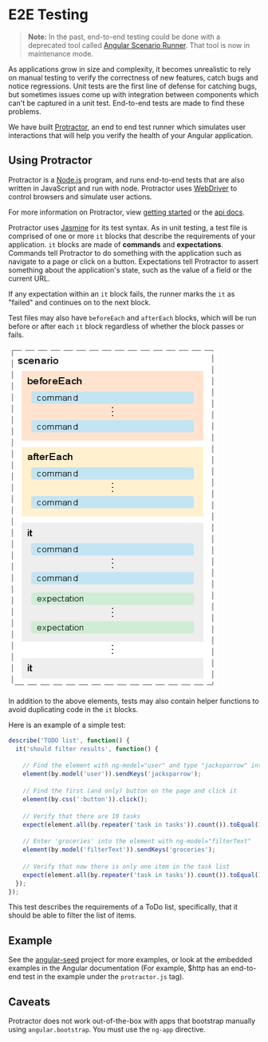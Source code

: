 <!--
{
"name" : "e2e-testing",
"version" : "0.1",
"title" : "E2E Testing",
"description" : "Help you verify the health of your Angular application.",
"homepage" : "https://docs.angularjs.org/guide",
"freshnessDate" : 2015-06-02,
"license" : "CC BY 3.0"
}
-->


<!-- @section -->

# E2E Testing

> **Note:** In the past, end-to-end testing could be done with a deprecated tool called
>[Angular Scenario Runner](http://code.angularjs.org/1.2.16/docs/guide/e2e-testing). That tool
>is now in maintenance mode.

As applications grow in size and complexity, it becomes unrealistic to rely on manual testing to
verify the correctness of new features, catch bugs and notice regressions. Unit tests
are the first line of defense for catching bugs, but sometimes issues come up with integration
between components which can't be captured in a unit test. End-to-end tests are made to find
these problems.

We have built [Protractor](https://github.com/angular/protractor), an end
to end test runner which simulates user interactions that will help you verify the health of your
Angular application.


<!-- @section -->

## Using Protractor

Protractor is a [Node.js](http://nodejs.org) program, and runs end-to-end tests that are also
written in JavaScript and run with node. Protractor uses [WebDriver](https://code.google.com/p/selenium/wiki/GettingStarted)
to control browsers and simulate user actions.

For more information on Protractor, view [getting started](http://angular.github.io/protractor/#/getting-started)
or the [api docs](http://angular.github.io/protractor/#/api).

Protractor uses [Jasmine](http://jasmine.github.io/1.3/introduction.html) for its test syntax.
As in unit testing, a test file is comprised of one or
more `it` blocks that describe the requirements of your application. `it` blocks are made of
**commands** and **expectations**. Commands tell Protractor to do something with the application
such as navigate to a page or click on a button. Expectations tell Protractor to assert something
about the application's state, such as the value of a field or the current URL.

If any expectation within an `it` block fails, the runner marks the `it` as "failed" and continues
on to the next block.

Test files may also have `beforeEach` and `afterEach` blocks, which will be run before or after
each `it` block regardless of whether the block passes or fails.

<img src="img/guide/scenario_runner.png">

In addition to the above elements, tests may also contain helper functions to avoid duplicating
code in the `it` blocks.

Here is an example of a simple test:
```js
describe('TODO list', function() {
  it('should filter results', function() {

    // Find the element with ng-model="user" and type "jacksparrow" into it
    element(by.model('user')).sendKeys('jacksparrow');

    // Find the first (and only) button on the page and click it
    element(by.css(':button')).click();

    // Verify that there are 10 tasks
    expect(element.all(by.repeater('task in tasks')).count()).toEqual(10);

    // Enter 'groceries' into the element with ng-model="filterText"
    element(by.model('filterText')).sendKeys('groceries');

    // Verify that now there is only one item in the task list
    expect(element.all(by.repeater('task in tasks')).count()).toEqual(1);
  });
});
```

This test describes the requirements of a ToDo list, specifically, that it should be able to
filter the list of items.


<!-- @section -->

## Example
See the [angular-seed](https://github.com/angular/angular-seed) project for more examples, or look
at the embedded examples in the Angular documentation (For example, $http
has an end-to-end test in the example under the `protractor.js` tag).


<!-- @section -->

## Caveats

Protractor does not work out-of-the-box with apps that bootstrap manually using
`angular.bootstrap`. You must use the `ng-app` directive.
